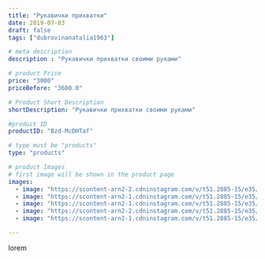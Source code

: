 ```yaml
---
title: "Рукавички прихватки"
date: 2019-07-03
draft: false
tags: ["dubrovinanatalia1963"]

# meta description
description : "Рукавички прихватки своими руками"

# product Price
price: "3000"
priceBefore: "3600.0"

# Product Short Description
shortDescription: "Рукавички прихватки своими руками"

#product ID
productID: "Bzd-McDHTaf"

# type must be "products"
type: "products"

# product Images
# first image will be shown in the product page
images:
  - image: "https://scontent-arn2-2.cdninstagram.com/v/t51.2885-15/e35/65314604_330842641198589_4921541007895397655_n.jpg?se=7&tp=1&_nc_ht=scontent-arn2-2.cdninstagram.com&_nc_cat=105&_nc_ohc=a7Ozrh-mNNYAX9WyNey&ccb=7-4&oh=276c27a380d22ab8e5d8994185e35298&oe=60850E73&ig_cache_key=MjA4MDA5MjEzNDQ2MDg4MTEzMA%3D%3D.2-ccb7-4"
  - image: "https://scontent-arn2-1.cdninstagram.com/v/t51.2885-15/e35/64867144_599609520447892_7115521456970535890_n.jpg?se=7&tp=1&_nc_ht=scontent-arn2-1.cdninstagram.com&_nc_cat=104&_nc_ohc=dHRuGYOxL28AX8XQYaO&ccb=7-4&oh=f444bf519547491d171f5945d477bae0&oe=6081781B&ig_cache_key=MjA4MDA5MjEzNDQ2OTA4NzcxMA%3D%3D.2-ccb7-4"
  - image: "https://scontent-arn2-1.cdninstagram.com/v/t51.2885-15/e35/64279308_2303952749685153_726366356594197156_n.jpg?se=7&tp=1&_nc_ht=scontent-arn2-1.cdninstagram.com&_nc_cat=109&_nc_ohc=knoVQAw7BAEAX9U3GJ8&ccb=7-4&oh=63035463aa0f464cfd8d8e5c5978ccdc&oe=608313FE&ig_cache_key=MjA4MDA5MjEzNDQ1MjM3NTM4OA%3D%3D.2-ccb7-4"
  - image: "https://scontent-arn2-2.cdninstagram.com/v/t51.2885-15/e35/65305729_139167873850601_3386167479994353588_n.jpg?se=7&tp=1&_nc_ht=scontent-arn2-2.cdninstagram.com&_nc_cat=105&_nc_ohc=5aN0QN6GN30AX9iI6zu&ccb=7-4&oh=7de45d2d6059cdef314fab7282b9f491&oe=608160CF&ig_cache_key=MjA4MDA5MjEzNDQ2OTIxNDgwOQ%3D%3D.2-ccb7-4"
  - image: "https://scontent-arn2-1.cdninstagram.com/v/t51.2885-15/e35/64928226_2393717677565305_7375425040537057987_n.jpg?se=7&tp=1&_nc_ht=scontent-arn2-1.cdninstagram.com&_nc_cat=101&_nc_ohc=rxcXjfmdX1YAX-8t0QK&ccb=7-4&oh=6e31757a593a98725536b2652590b100&oe=6082E31A&ig_cache_key=MjA4MDA5MjEzNDQ3NzQ4NTE1MQ%3D%3D.2-ccb7-4"

---
```

lorem
